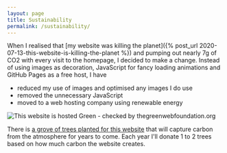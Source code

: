 ```yaml
---
layout: page
title: Sustainability
permalink: /sustainability/
---
```


When I realised that [my website was killing the planet]({% post_url 2020-07-13-this-website-is-killing-the-planet %}) and pumping out nearly 7g of CO2 with every visit to the homepage, I decided to make a change. Instead of using images as decoration, JavaScript for fancy loading animations and GitHub Pages as a free host, I have

- reduced my use of images and optimised any images I do use
- removed the unnecessary JavaScript
- moved to a web hosting company using renewable energy

<img src="https://api.thegreenwebfoundation.org/greencheckimage/visitmy.website?nocache=true" alt="This website is hosted Green - checked by thegreenwebfoundation.org">

There is [a grove of trees planted for this website](https://treesforlife.org.uk/groves/249395/) that will capture carbon from the atmosphere for years to come. Each year I'll donate 1 to 2 trees based on how much carbon the website creates.